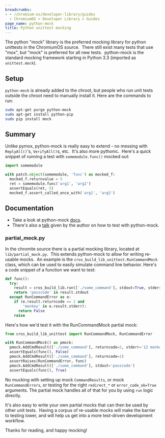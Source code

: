 ```yaml
---
breadcrumbs:
- - /chromium-os/developer-library/guides
  - ChromiumOS > Developer Library > Guides
page_name: python-mock
title: Python unittest mocking
---
```


The python "mock" library is the preferred mocking library for python unittests
in the ChromiumOS source.  There still exist many tests that use "mox", but
"mock" is preferred for all new tests.  python-mock is the standard mocking
framework starting in Python 3.3 (imported as `unittest.mock`).

## Setup

`python-mock` is already added to the chroot, but people who run unit tests
outside the chroot need to manually install it. Here are the commands to run:

```bash
sudo apt-get purge python-mock
sudo apt-get install python-pip
sudo pip install mock
```

## Summary

Unlike pymox, python-mock is really easy to extend - no messing with
`ReplyAll()`'s, `VerifyAll()`s, etc.  It's also more pythonic.  Here's a quick
snippet of running a test with `somemodule.func()` mocked out:

```python
import somemodule

with patch.object(somemodule, 'func') as mocked_f:
  mocked_f.returnvalue = 5
  ret = somemodule.func('arg1', 'arg2')
  assertEquals(ret, 5)
  mocked_f.assert_called_once_with('arg1', 'arg2')
```

## Documentation

*   Take a look at python-mock [docs].
*   There's also a [talk] given by the author on how to test with python-mock.

### partial\_mock.py

In the chromite source there is a partial mocking library, located at
`lib/partial_mock.py`.  This extends python-mock to allow for writing
re-usable mocks.  An example is the `cros_build_lib_unittest.RunCommandMock`
class, which can be used to easily simulate command line behavior.
Here's a code snippet of a function we want to test:

```python
def func():
  try:
    result = cros_build_lib.run(['./some_command'], stdout=True, stderr=True)
    return 'passcode' in result.stdout
  except RunCommandError as e:
    if (e.result.returncode == 2 and
        'monkey' in e.result.stderr):
      return False
    raise
```

Here's how we'd test it with the RunCommandMock partial mock:

```python
from cros_build_lib_unittest import RunCommandMock, RunCommandError

with RunCommandMock() as pmock:
  pmock.AddCmdResult(['./some_command'], returncode=2, stderr='12 monkeys')
  assertEquals(func(), False)
  pmock.AddCmdResult(['./some_command'], returncode=1)
  assertRaises(RunCommandError, func)
  pmock.AddCmdResult(['./some_command'], stdout='passcode')
  assertEquals(func(), True)
```

No mucking with setting up mock `CommandResults`, or mock `RunCommandErrors`, or
testing for the right `redirect_*` or `error_code_ok=True` arguments. The
partial mock handles all of that for you by using `run` logic directly.

It's also easy to write your own partial mocks that can then be used by other
unit tests.  Having a corpus of re-usable mocks will make the barrier to testing
lower, and will help us get into a more test-driven development workflow.

Thanks for reading, and happy mocking!

[docs]: https://docs.python.org/3/library/unittest.mock.html
[talk]: https://pyvideo.org/pycon-us-2011/pycon-2011--testing-with-mock.html
